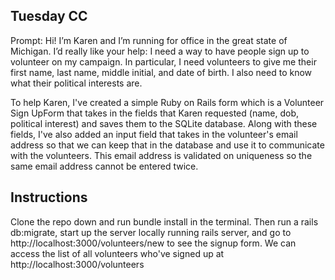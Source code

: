## Tuesday CC

Prompt: Hi! I’m Karen and I’m running for office in the great state of Michigan. I’d really like your help: I need a way to have people sign up to volunteer on my campaign. In particular, I need volunteers to give me their first name, last name, middle initial, and date of birth. I also need to know what their political interests are.

To help Karen, I've created a simple Ruby on Rails form which is a Volunteer Sign UpForm that takes in the fields that Karen requested (name, dob, political interest) and saves them to the SQLite database. Along with these fields, I've also added an input field that takes in the volunteer's email address so that we can keep that in the database and use it to communicate with the volunteers. This email address is validated on uniqueness so the same email address cannot be entered twice.


## Instructions
Clone the repo down and run bundle install in the terminal. Then run a rails db:migrate,  start up the server locally running rails server, and go to http://localhost:3000/volunteers/new to see the signup form. We can access the list of all volunteers who've signed up at http://localhost:3000/volunteers
